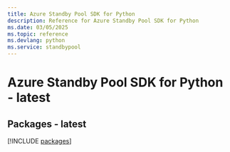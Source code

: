 ```yaml
---
title: Azure Standby Pool SDK for Python
description: Reference for Azure Standby Pool SDK for Python
ms.date: 03/05/2025
ms.topic: reference
ms.devlang: python
ms.service: standbypool
---
```

# Azure Standby Pool SDK for Python - latest
## Packages - latest
[!INCLUDE [packages](standby-pool-index.md)]